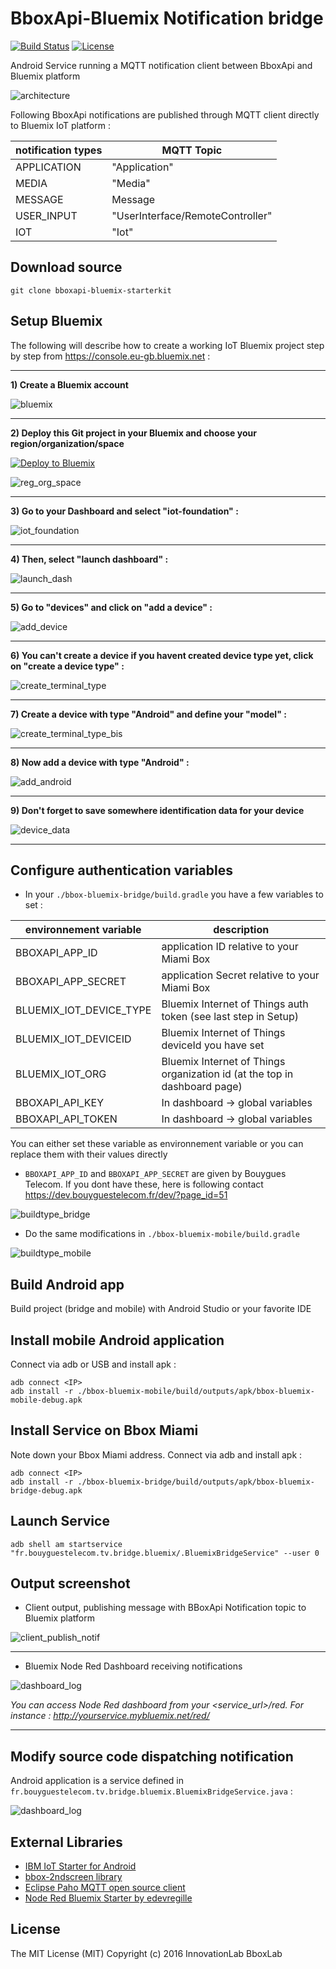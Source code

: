 # BboxApi-Bluemix Notification bridge

[![Build Status](https://travis-ci.org/BboxLab/bboxapi-bluemix-starterkit.svg)](https://travis-ci.org/BboxLab/bboxapi-bluemix-starterkit)
[![License](http://img.shields.io/:license-mit-blue.svg)](LICENSE.md)

Android Service running a MQTT notification client between BboxApi and Bluemix platform

![architecture](img/architecture.png)

Following BboxApi notifications are published through MQTT client directly to Bluemix IoT platform : 


| notification types | MQTT Topic |
|--------------------|-------------------|
| APPLICATION         |  "Application" |
| MEDIA     |     "Media"       |
| MESSAGE |     Message         |
| USER_INPUT   |   "UserInterface/RemoteController"      |
| IOT        |    "Iot"    |

## Download source

```
git clone bboxapi-bluemix-starterkit
```

## Setup Bluemix

The following will describe how to create a working IoT Bluemix project step by step from https://console.eu-gb.bluemix.net :

<hr/>

<b>1) Create a Bluemix account</b>

![bluemix](img/bluemix_logo.png)

<hr/>

<b>2) Deploy this Git project in your Bluemix and choose your region/organization/space</b>

[![Deploy to Bluemix](https://bluemix.net/deploy/button.png)](https://bluemix.net/deploy?repository=https://github.com/edevregille/node-red-bluemix-starter.git)

![reg_org_space](img/reg_org_space.png)
<hr/>

<b>3) Go to your Dashboard and select "iot-foundation" : </b>

![iot_foundation](img/iot_foundation.png)
<hr/>

<b>4) Then, select "launch dashboard" : </b>

![launch_dash](img/launch_dash.png)
<hr/>

<b>5) Go to "devices" and click on "add a device" :</b>

![add_device](img/add_device.png)
<hr/>

<b>6) You can't create a device if you havent created device type yet, click on "create a device type" :</b>

![create_terminal_type](img/create_terminal_type.png)
<hr/>

<b>7) Create a device with type "Android" and define your "model" :</b>

![create_terminal_type_bis](img/create_terminal_type_bis.png)
<hr/>

<b>8) Now add a device with type "Android" : </b>

![add_android](img/add_android.png)
<hr/>

<b>9) Don't forget to save somewhere identification data for your device </b>

![device_data](img/device_data.png)
<hr/>


## Configure authentication variables

* In your `./bbox-bluemix-bridge/build.gradle` you have a few variables to set :

| environnement variable | description |
|--------------------|-------------------|
| BBOXAPI_APP_ID         | application ID relative to your Miami Box  |
| BBOXAPI_APP_SECRET     | application Secret relative to your Miami Box             |
| BLUEMIX_IOT_DEVICE_TYPE | Bluemix Internet of Things auth token (see last step in Setup)              |
| BLUEMIX_IOT_DEVICEID   | Bluemix Internet of Things deviceId you have set              |
| BLUEMIX_IOT_ORG        | Bluemix Internet of Things organization id (at the top in dashboard page)        |
| BBOXAPI_API_KEY        | In dashboard -> global variables  |
| BBOXAPI_API_TOKEN      | In dashboard -> global variables             |

You can either set these variable as environnement variable or you can replace them with their values directly

* `BBOXAPI_APP_ID` and `BBOXAPI_APP_SECRET` are given by Bouygues Telecom. If you dont have these, here is following contact https://dev.bouyguestelecom.fr/dev/?page_id=51

![buildtype_bridge](img/buildtype_bridge.png)

* Do the same modifications in `./bbox-bluemix-mobile/build.gradle`

![buildtype_mobile](img/buildtype_mobile.png)

## Build Android app

Build project (bridge and mobile) with Android Studio or your favorite IDE

## Install mobile Android application

Connect via adb or USB and install apk :  

```
adb connect <IP>
adb install -r ./bbox-bluemix-mobile/build/outputs/apk/bbox-bluemix-mobile-debug.apk
```

## Install Service on Bbox Miami

Note down your Bbox Miami <IP> address.
Connect via adb and install apk :  

```
adb connect <IP>
adb install -r ./bbox-bluemix-bridge/build/outputs/apk/bbox-bluemix-bridge-debug.apk
```

## Launch Service

```
adb shell am startservice  "fr.bouyguestelecom.tv.bridge.bluemix/.BluemixBridgeService" --user 0
```

## Output screenshot

* Client output, publishing message with BBoxApi Notification topic to Bluemix platform

![client_publish_notif](img/client_publish_notif.png)
<hr/>

* Bluemix Node Red Dashboard receiving notifications

![dashboard_log](img/dashboard_log.png)

<i>You can access Node Red dashboard from your <service_url>/red. For instance : http://yourservice.mybluemix.net/red/</i>

<hr/>

## Modify source code dispatching notification

Android application is a service defined in `fr.bouyguestelecom.tv.bridge.bluemix.BluemixBridgeService.java` :

![dashboard_log](img/dispatch_notification.png)

## External Libraries

* <a href="https://github.com/ibm-messaging/iot-starter-for-android">IBM IoT Starter for Android</a>
* <a href="https://github.com/BboxLab/bbox-2ndscreen-android">bbox-2ndscreen library</a>
* <a href="http://www.eclipse.org/paho/">Eclipse Paho MQTT open source client</a>
* <a href="https://github.com/edevregille/node-red-bluemix-starter.git">Node Red Bluemix Starter by edevregille</a>


## License

The MIT License (MIT) Copyright (c) 2016 InnovationLab BboxLab

